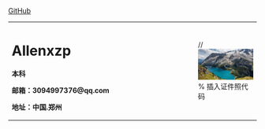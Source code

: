 
<table border="0">
  <tr>
    <td width="75%">
      <h1>Allenxzp</h1>
      <p><b>本科</b></p>     
      <p><b>邮箱：3094997376@qq.com</b></p>
      <p><b>地址：中国.郑州</b></p>
    </td>
    <td width="25%">
     // <img src="/RE4wtd4.jpg" width="100%">      % 插入证件照代码
    </td>
	<a href="https://github.com/xzp3094997376" target="_blank" rel="noopener">GitHub</a>
  </tr>
</table>


